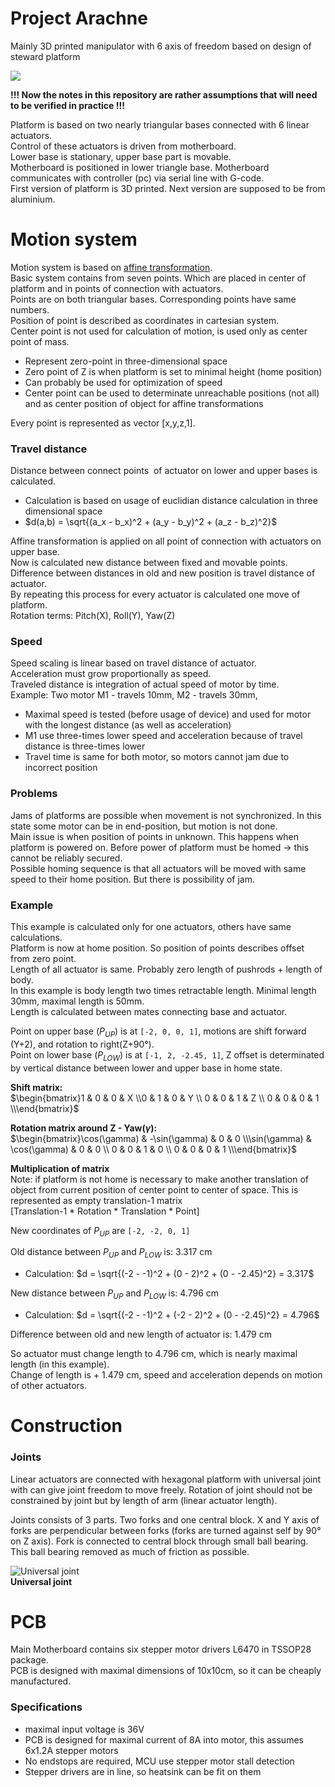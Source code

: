 # Project Arachne  
Mainly 3D printed manipulator with 6 axis of freedom based on design of steward platform  

![](Arachne.png)

**!!! Now the notes in this repository are rather assumptions that will need to be verified in practice !!!**  

Platform is based on two nearly triangular bases connected with 6 linear actuators.  
Control of these actuators is driven from motherboard.  
Lower base is stationary, upper base part is movable.  
Motherboard is positioned in lower triangle base. Motherboard communicates with controller (pc) via serial line with G-code.  
First version of platform is 3D printed. Next version are supposed to be from aluminium.  

# **Motion system**  
Motion system is based on [affine transformation](https://en.wikipedia.org/wiki/Affine_transformation).  
Basic system contains from seven points. Which are placed in center of platform and in points of connection with actuators.  
Points are on both triangular bases. Corresponding points have same numbers.  
Position of point is described as coordinates in cartesian system.  
Center point is not used for calculation of motion, is used only as center point of mass.  
- Represent zero-point in three-dimensional space  
- Zero point of Z is when platform is set to minimal height (home position)  
- Can probably be used for optimization of speed  
- Center point can be used to determinate unreachable positions (not all) and as center position of object for affine transformations  

Every point is represented as vector [x,y,z,1].  

### Travel distance  
Distance between connect points &nbsp;of actuator on lower and upper bases is calculated.  
- Calculation is based on usage of euclidian distance calculation in three dimensional space  
- $d(a,b) = \sqrt{(a_x - b_x)^2 + (a_y - b_y)^2 + (a_z - b_z)^2}$  

Affine transformation is applied on all point of connection with actuators on upper base.  
Now is calculated new distance between fixed and movable points. Difference between distances in old and new position is travel distance of actuator.  
By repeating this process for every actuator is calculated one move of platform.  
Rotation terms: Pitch(X), Roll(Y), Yaw(Z)  

### Speed  
Speed scaling is linear based on travel distance of actuator.  
Acceleration must grow proportionally as speed.  
Traveled distance is integration of actual speed of motor by time.  
Example: Two motor M1 - travels 10mm, M2 - travels 30mm,  
- Maximal speed is tested (before usage of device) and used for motor with the longest distance (as well as acceleration)  
- M1 use three-times lower speed and acceleration because of travel distance is three-times lower  
- Travel time is same for both motor, so motors cannot jam due to incorrect position  

### Problems  
Jams of platforms are possible when movement is not synchronized. In this state some motor can be in end-position, but motion is not done.  
Main issue is when position of points in unknown. This happens when platform is powered on. Before power of platform must be homed -> this cannot be reliably secured.  
Possible homing sequence is that all actuators will be moved with same speed to their home position. But there is possibility of jam.  

### Example  
This example is calculated only for one actuators, others have same calculations.  
Platform is now at home position. So position of points describes offset from zero point.  
Length of all actuator is same. Probably zero length of pushrods + length of body.  
In this example is body length two times retractable length. Minimal length 30mm, maximal length is 50mm.  
Length is calculated between mates connecting base and actuator.  

Point on upper base ($P_{UP}$) is at `[-2, 0, 0, 1]`, motions are shift forward (Y+2), and rotation to right(Z+90°).  
Point on lower base ($P_{LOW}$) is at `[-1, 2, -2.45, 1]`, Z offset is determinated by vertical distance between lower and upper base in home state.  

**Shift matrix:**  
$\begin{bmatrix}1 & 0 & 0 & X \\0 & 1 & 0 & Y \\ 0 & 0 & 1 & Z \\ 0 & 0 & 0 & 1 \\\end{bmatrix}$  

**Rotation matrix around Z - Yaw($\gamma$):**  
$\begin{bmatrix}\cos(\gamma) & -\sin(\gamma) & 0 & 0 \\\sin(\gamma) & \cos(\gamma) & 0 & 0 \\ 0 & 0 & 1 & 0 \\ 0 & 0 & 0 & 1 \\\end{bmatrix}$  

**Multiplication of matrix**  
Note: if platform is not home is necessary to make another translation of object from current position of center point to center of space. This is represented as empty translation-1 matrix  
[Translation-1 * Rotation * Translation * Point]  


New coordinates of $P_{UP}$ are `[-2, -2, 0, 1]`  

Old distance between $P_{UP}$ and $P_{LOW}$ is: 3.317 cm  
- Calculation: $d = \sqrt{(-2 - -1)^2 + (0 - 2)^2 + (0 - -2.45)^2} = 3.317$  

New distance between $P_{UP}$ and $P_{LOW}$ is: 4.796 cm  
- Calculation: $d = \sqrt{(-2 - -1)^2 + (-2 - 2)^2 + (0 - -2.45)^2} = 4.796$  

Difference between old and new length of actuator is: 1.479 cm  

So actuator must change length to 4.796 cm, which is nearly maximal length (in this example).  
Change of length is + 1.479 cm, speed and acceleration depends on motion of other actuators.  

# **Construction**  

### Joints  
Linear actuators are connected with hexagonal platform with universal joint with can give joint freedom to move freely. Rotation of joint should not be constrained by joint but by length of arm (linear actuator length).  

Joints consists of 3 parts. Two forks and one central block. X and Y axis of forks are perpendicular between forks (forks are turned against self by 90° on Z axis). Fork is connected to central block through small ball bearing. This ball bearing removed as much of friction as possible.  


![Universal joint](img/universal_joint.png)  
**Universal joint**  

# **PCB**  
Main Motherboard contains six stepper motor drivers L6470 in TSSOP28 package.  
PCB is designed with maximal dimensions of 10x10cm, so it can be cheaply manufactured.  

### Specifications  
- maximal input voltage is 36V  
- PCB is designed for maximal current of 8A into motor, this assumes 6x1.2A stepper motors  
- No endstops are required, MCU use stepper motor stall detection  
- Stepper drivers are in line, so heatsink can be fit on them  
